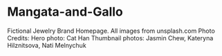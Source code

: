 # Mangata-and-Gallo

Fictional Jewelry Brand Homepage. All images from unsplash.com
Photo Credits:
Hero photo: Cat Han
Thumbnail photos: Jasmin Chew, Kateryna Hilznitsova, Nati Melnychuk
